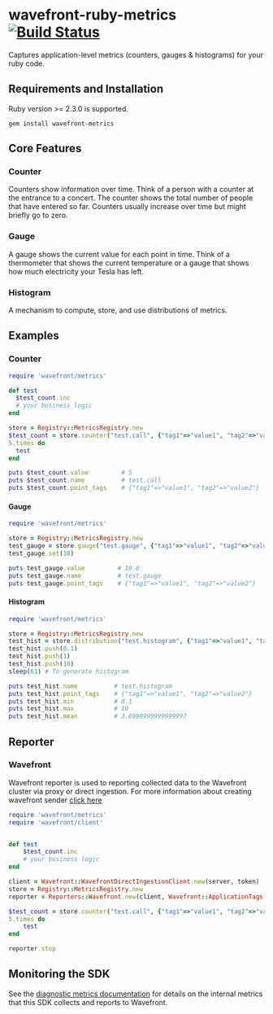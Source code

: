 # wavefront-ruby-metrics [![Build Status](https://travis-ci.com/wavefrontHQ/wavefront-ruby-metrics.svg?branch=master)](https://travis-ci.com/wavefrontHQ/wavefront-ruby-metrics)

Captures application-level metrics (counters, gauges & histograms) for your ruby code.

## Requirements and Installation
Ruby version >= 2.3.0 is supported.

```
gem install wavefront-metrics
```

## Core Features
### Counter
Counters show information over time. Think of a person with a counter at the entrance to a concert. The counter shows the total number of people that have entered so far. Counters usually increase over time but might briefly go to zero.
### Gauge
A gauge shows the current value for each point in time. Think of a thermometer that shows the current temperature or a gauge that shows how much electricity your Tesla has left.

### Histogram
A mechanism to compute, store, and use distributions of metrics.

## Examples
### Counter
```ruby
require 'wavefront/metrics'

def test
  $test_count.inc
  # your business logic
end

store = Registry::MetricsRegistry.new
$test_count = store.counter("test.call", {"tag1"=>"value1", "tag2"=>"value2"}, 0)
5.times do
  test
end

puts $test_count.value         # 5
puts $test_count.name          # test.call
puts $test_count.point_tags    # {"tag1"=>"value1", "tag2"=>"value2"}
```
#### Gauge
```ruby
require 'wavefront/metrics'

store = Registry::MetricsRegistry.new
test_gauge = store.gauge("test.gauge", {"tag1"=>"value1", "tag2"=>"value2"}, 0)
test_gauge.set(10)

puts test_gauge.value         # 10.0
puts test_gauge.name          # test.gauge
puts test_gauge.point_tags    # {"tag1"=>"value1", "tag2"=>"value2"}
 ```
#### Histogram
```ruby
require 'wavefront/metrics'

store = Registry::MetricsRegistry.new
test_hist = store.distribution("test.histogram", {"tag1"=>"value1", "tag2"=>"value2"})
test_hist.push(0.1)
test_hist.push(1)
test_hist.push(10)
sleep(61) # To generate histogram

puts test_hist.name          # test.histogram
puts test_hist.point_tags    # {"tag1"=>"value1", "tag2"=>"value2"}
puts test_hist.min           # 0.1
puts test_hist.max           # 10
puts test_hist.mean          # 3.6999999999999997
 ```
## Reporter
### Wavefront
Wavefront reporter is used to reporting collected data to the Wavefront cluster via proxy or direct ingestion.
For more information about creating wavefront sender [click here](https://github.com/wavefrontHQ/wavefront-sdk-ruby/blob/master/README.md)
```ruby
require 'wavefront/metrics'
require 'wavefront/client'


def test
    $test_count.inc
    # your business logic
end

client = Wavefront::WavefrontDirectIngestionClient.new(server, token)
store = Registry::MetricsRegistry.new
reporter = Reporters::Wavefront.new(client, Wavefront::ApplicationTags.new(application="beachshirts", service="shopping", cluster: "us-west-2", shard: "primary"), registry: store)

$test_count = store.counter("test.call", {"tag1"=>"value1", "tag2"=>"value2"}, 0)
5.times do
    test
end

reporter.stop
 ```    
## Monitoring the SDK
See the [diagnostic metrics documentation](docs/internal_metrics.md) for details on the internal metrics that this SDK collects and reports to Wavefront.
